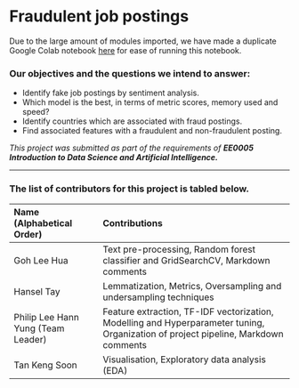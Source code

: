 # Fraudulent job postings

Due to the large amount of modules imported, we have made a duplicate Google Colab notebook [here](https://colab.research.google.com/drive/1tkvBHFZKgjELibboshSUl6sEP_rT4fTI?usp=sharing) for ease of running this notebook.

### Our objectives and the questions we intend to answer:

- Identify fake job postings by sentiment analysis.
- Which model is the best, in terms of metric scores, memory used and speed?
- Identify countries which are associated with fraud postings.
- Find associated features with a fraudulent and non-fraudulent posting.

*This project was submitted as part of the requirements of* ***EE0005 Introduction to Data Science and Artificial Intelligence.***

---

### The list of contributors for this project is tabled below.

|Name (Alphabetical Order)		|Contributions|
|:--		|:--	|
|Goh Lee Hua	|Text pre-processing, Random forest classifier and GridSearchCV, Markdown comments	|
|Hansel Tay		|Lemmatization, Metrics, Oversampling and undersampling techniques	|
|Philip Lee Hann Yung (Team Leader)		|Feature extraction, TF-IDF vectorization, Modelling and Hyperparameter tuning, Organization of project pipeline, Markdown comments |
|Tan Keng Soon	|Visualisation, Exploratory data analysis (EDA)	|
